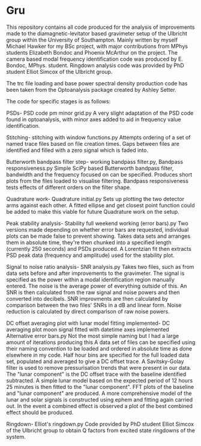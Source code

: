 # Gru
This repository contains all code produced for the analysis of improvements made to the diamagnetic-levitator based gravimeter setup of the Ulbricht group within the University of Southampton. Mainly written by myself Michael Hawker for my BSc project, with major contributions from MPhys students Elizabeth Bondoc and Phoenix McArthur on the project. The camera based modal frequency identification code was produced by E. Bondoc, MPhys. student. Ringdown analysis code was provided by PhD student Elliot Simcox of the Ulbricht group.

The trc file loading and base power spectral density production code has been taken from the Optoanalysis package created by Ashley Setter.

The code for specific stages is as follows:

PSDs- PSD code pm minor grid.py
A very slight adaptation of the PSD code found in optoanalysis, with minor axes added to aid in frequency value identification.

Stitching- stitching with window functions.py
Attempts ordering of a set of named trace files based on file creation times. Gaps between files are identified and filled with a zero signal which is faded into.

Butterworth bandpass filter step- working bandpass filter.py, Bandpass responsiveness.py
Simple SciPy based Butterworth bandpass filter, bandwidth and the frequency focused on can be specified. Produces short plots from the files loaded to visualise filtering.
Bandpass responsiveness tests effects of different orders on the filter shape.

Quadrature work- Quadrature initial.py
Sets up plotting the two detector arms against each other. A fitted ellipse and get closest point function could be added to make this viable for future Quadrature work on the setup.

Peak stability analysis- Stability full weekend working (error bars).py
Two versions made depending on whether error bars are requested, individual plots can be made false to prevent showing. Takes data sets and arranges them in absolute time, they're then chunked into a specified length (currently 250 seconds) and PSDs produced. A Lorentzian fit then extracts PSD peak data (frequency and amplitude) used for the stability plot.

Signal to noise ratio analysis- SNR analysis.py
Takes two files, such as from data sets before and after improvements to the gravimeter. The signal is specified as the power within a modal identification region manually entered. The noise is the average power of everything outside of this. An SNR is then calculated from the raw signal and noise powers and then converted into decibels. SNR improvments are then calculated by comparison between the two files' SNRs in a dB and linear form. Noise reduction is calculated by direct comparison of raw noise powers.

DC offset averaging plot with lunar model fitting implemented- DC averaging plot moon signal fitted with datetime axes implemented Alternative error bars.py
Not the most simple naming but I had a large amount of iterations producing this
A data set of files can be specified using their naming convention to be loaded and ordered in absolute time as done elsewhere in my code. Half hour bins are specified for the full loaded data set, populated and averaged to give a DC offset trace. A Savitsky-Golay filter is used to remove pressurisation trends that were present in our data. The "lunar component" is the DC offset trace with the baseline identified subtracted.
A simple lunar model based on the expected period of 12 hours 25 minutes is then fitted to the "lunar component".
FFT plots of the baseline and "lunar component" are produced.
A more comprehensive model of the lunar and solar signals is constructed using ephem and fitting again carried out. In the event a combined effect is observed a plot of the best combined effect should be produced.

Ringdown- Elliot's ringdown.py
Code provided by PhD student Elliot Simcox of the Ulbricht group to obtain Q factors from excited state ringdowns of the system.

